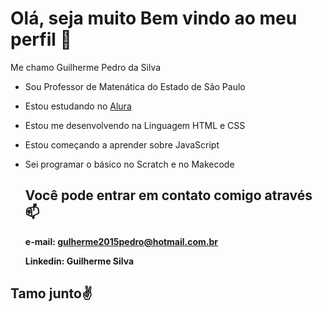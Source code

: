 # **Olá, seja muito Bem vindo ao meu perfil** 🖤

Me chamo Guilherme Pedro da Silva

- Sou Professor de Matenática do Estado de São Paulo
- Estou estudando no [Alura](https://www.alura.com.br/?srsltid=AfmBOop62n29X84U-9Hg9O_tFgwDFAaT0YsxVj2w773VAe172QTUU6J3)
- Estou me desenvolvendo na Linguagem HTML e CSS
- Estou começando a aprender sobre JavaScript
- Sei programar o básico no Scratch e no Makecode

  ## Você pode entrar em contato comigo através📫

  **e-mail: gulherme2015pedro@hotmail.com.br**

  **Linkedin: Guilherme Silva**

## Tamo junto✌️
